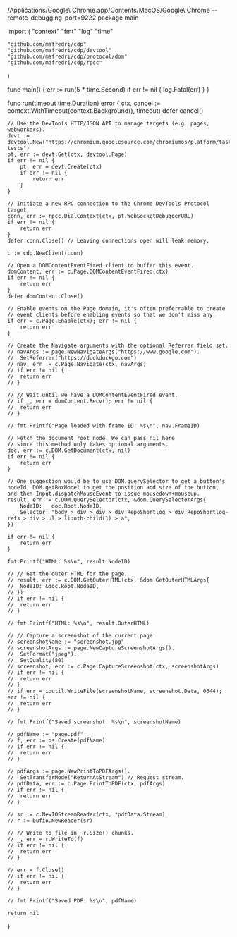  /Applications/Google\ Chrome.app/Contents/MacOS/Google\ Chrome --remote-debugging-port=9222
 package main

import (
	"context"
	"fmt"
	"log"
	"time"

	"github.com/mafredri/cdp"
	"github.com/mafredri/cdp/devtool"
	"github.com/mafredri/cdp/protocol/dom"
	"github.com/mafredri/cdp/rpcc"
)

func main() {
	err := run(5 * time.Second)
	if err != nil {
		log.Fatal(err)
	}
}

func run(timeout time.Duration) error {
	ctx, cancel := context.WithTimeout(context.Background(), timeout)
	defer cancel()

	// Use the DevTools HTTP/JSON API to manage targets (e.g. pages, webworkers).
	devt := devtool.New("https://chromium.googlesource.com/chromiumos/platform/tast-tests")
	pt, err := devt.Get(ctx, devtool.Page)
	if err != nil {
		pt, err = devt.Create(ctx)
		if err != nil {
			return err
		}
	}

	// Initiate a new RPC connection to the Chrome DevTools Protocol target.
	conn, err := rpcc.DialContext(ctx, pt.WebSocketDebuggerURL)
	if err != nil {
		return err
	}
	defer conn.Close() // Leaving connections open will leak memory.

	c := cdp.NewClient(conn)

	// Open a DOMContentEventFired client to buffer this event.
	domContent, err := c.Page.DOMContentEventFired(ctx)
	if err != nil {
		return err
	}
	defer domContent.Close()

	// Enable events on the Page domain, it's often preferrable to create
	// event clients before enabling events so that we don't miss any.
	if err = c.Page.Enable(ctx); err != nil {
		return err
	}

	// Create the Navigate arguments with the optional Referrer field set.
	// navArgs := page.NewNavigateArgs("https://www.google.com").
	// 	SetReferrer("https://duckduckgo.com")
	// nav, err := c.Page.Navigate(ctx, navArgs)
	// if err != nil {
	// 	return err
	// }

	// // Wait until we have a DOMContentEventFired event.
	// if _, err = domContent.Recv(); err != nil {
	// 	return err
	// }

	// fmt.Printf("Page loaded with frame ID: %s\n", nav.FrameID)

	// Fetch the document root node. We can pass nil here
	// since this method only takes optional arguments.
	doc, err := c.DOM.GetDocument(ctx, nil)
	if err != nil {
		return err
	}

	// One suggestion would be to use DOM.querySelector to get a button's nodeId, DOM.getBoxModel to get the position and size of the button, and then Input.dispatchMouseEvent to issue mousedown+mouseup.
	result, err := c.DOM.QuerySelector(ctx, &dom.QuerySelectorArgs{
		NodeID:   doc.Root.NodeID,
		Selector: "body > div > div > div.RepoShortlog > div.RepoShortlog-refs > div > ul > li:nth-child(1) > a",
	})

	if err != nil {
		return err
	}

	fmt.Printf("HTML: %s\n", result.NodeID)

	// // Get the outer HTML for the page.
	// result, err := c.DOM.GetOuterHTML(ctx, &dom.GetOuterHTMLArgs{
	// 	NodeID: &doc.Root.NodeID,
	// })
	// if err != nil {
	// 	return err
	// }

	// fmt.Printf("HTML: %s\n", result.OuterHTML)

	// // Capture a screenshot of the current page.
	// screenshotName := "screenshot.jpg"
	// screenshotArgs := page.NewCaptureScreenshotArgs().
	// 	SetFormat("jpeg").
	// 	SetQuality(80)
	// screenshot, err := c.Page.CaptureScreenshot(ctx, screenshotArgs)
	// if err != nil {
	// 	return err
	// }
	// if err = ioutil.WriteFile(screenshotName, screenshot.Data, 0644); err != nil {
	// 	return err
	// }

	// fmt.Printf("Saved screenshot: %s\n", screenshotName)

	// pdfName := "page.pdf"
	// f, err := os.Create(pdfName)
	// if err != nil {
	// 	return err
	// }

	// pdfArgs := page.NewPrintToPDFArgs().
	// 	SetTransferMode("ReturnAsStream") // Request stream.
	// pdfData, err := c.Page.PrintToPDF(ctx, pdfArgs)
	// if err != nil {
	// 	return err
	// }

	// sr := c.NewIOStreamReader(ctx, *pdfData.Stream)
	// r := bufio.NewReader(sr)

	// // Write to file in ~r.Size() chunks.
	// _, err = r.WriteTo(f)
	// if err != nil {
	// 	return err
	// }

	// err = f.Close()
	// if err != nil {
	// 	return err
	// }

	// fmt.Printf("Saved PDF: %s\n", pdfName)

	return nil
}
